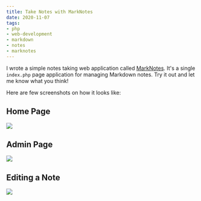 ```yaml
---
title: Take Notes with MarkNotes
date: 2020-11-07
tags:
- php
- web-development
- markdown
- notes
- marknotes
---
```


I wrote a simple notes taking web application called [MarkNotes](https://github.com/zemian/marknotes). It's a single `index.php` page application for managing Markdown notes. Try it out and let me know what you think!

Here are few screenshots on how it looks like:

## Home Page
![](/images/posts/2020/marknotes1.png)

## Admin Page
![](/images/posts/2020/marknotes2.png)

## Editing a Note
![](/images/posts/2020/marknotes3.png)
